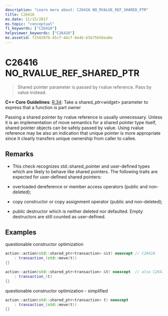 ```yaml
---
description: "Learn more about: C26416 NO_RVALUE_REF_SHARED_PTR"
title: C26416
ms.date: 11/15/2017
ms.topic: "conceptual"
f1_keywords: ["C26416"]
helpviewer_keywords: ["C26416"]
ms.assetid: f158207b-45cf-44cf-8e4b-b5b75b56ea0e
---
```

# C26416 NO_RVALUE_REF_SHARED_PTR

> Shared pointer parameter is passed by rvalue reference. Pass by value instead.

**C++ Core Guidelines**:
[R.34](https://github.com/isocpp/CppCoreGuidelines/blob/master/CppCoreGuidelines.md#r34-take-a-shared_ptrwidget-parameter-to-express-that-a-function-is-part-owner): Take a shared_ptr\<widget> parameter to express that a function is part owner

Passing a shared pointer by rvalue reference is usually unnecessary. Unless it is an implementation of move semantics for a shared pointer type itself, shared pointer objects can be safely passed by value. Using rvalue reference may be also an indication that unique pointer is more appropriate since it clearly transfers unique ownership from caller to callee.

## Remarks

- This check recognizes std::shared_pointer and user-defined types which are likely to behave like shared pointers. The following traits are expected for user-defined shared pointers:

- overloaded dereference or member access operators (public and non-deleted);

- copy constructor or copy assignment operator (public and non-deleted);

- public destructor which is neither deleted nor defaulted. Empty destructors are still counted as user-defined.

## Examples

questionable constructor optimization

```cpp
action::action(std::shared_ptr<transaction> &&t) noexcept // C26416
    : transaction_(std::move(t))
{}

action::action(std::shared_ptr<transaction> &t) noexcept  // also C26417 LVALUE_REF_SHARED_PTR
    : transaction_(t)
{}
```

questionable constructor optimization - simplified

```cpp
action::action(std::shared_ptr<transaction> t) noexcept
    : transaction_(std::move(t))
{}
```
